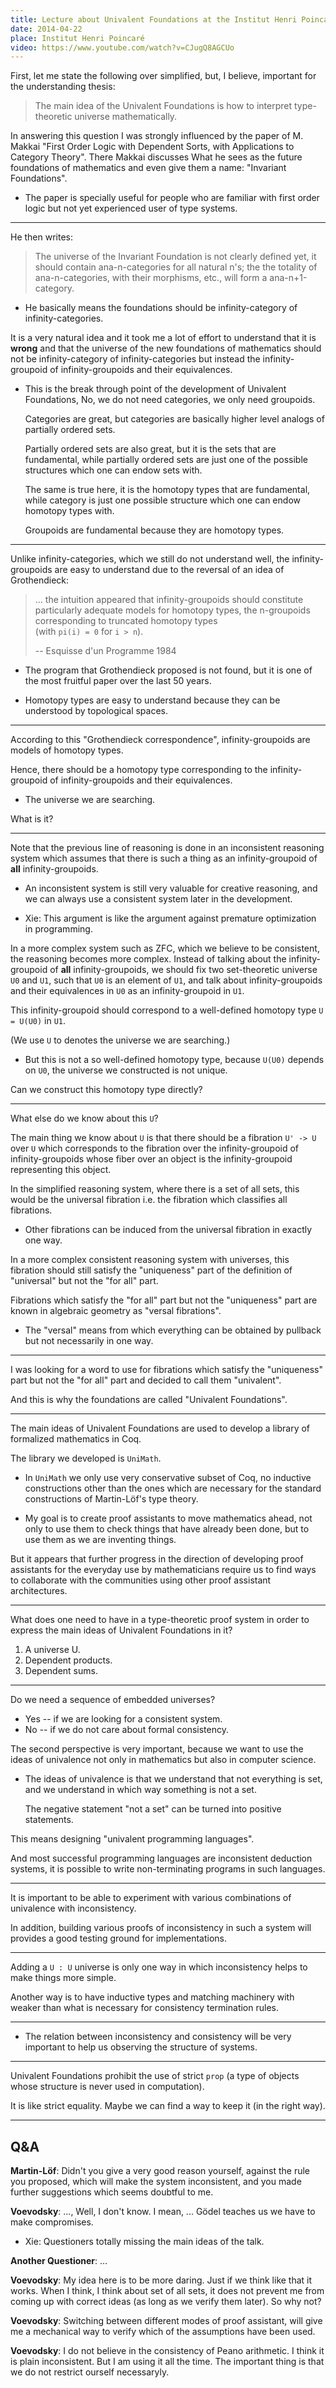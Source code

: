 ```yaml
---
title: Lecture about Univalent Foundations at the Institut Henri Poincaré
date: 2014-04-22
place: Institut Henri Poincaré
video: https://www.youtube.com/watch?v=CJugQ8AGCUo
---
```


First, let me state the following over simplified, but, I believe,
important for the understanding thesis:

> The main idea of the Univalent Foundations is how to
>   interpret type-theoretic universe mathematically.

In answering this question I was strongly influenced by the
paper of M. Makkai "First Order Logic with Dependent Sorts,
with Applications to Category Theory". There Makkai
discusses What he sees as the future foundations of mathematics
and even give them a name: "Invariant Foundations".

- The paper is specially useful for people
  who are familiar with first order logic
  but not yet experienced user of type systems.

------

He then writes:

> The universe of the Invariant Foundation is not clearly defined yet,
> it should contain ana-n-categories for all natural n's;
> the the totality of ana-n-categories, with their morphisms, etc.,
> will form a ana-n+1-category.

- He basically means the foundations should be infinity-category of infinity-categories.

It is a very natural idea and it took me a lot of effort to understand that
it is **wrong** and that the universe of the new foundations of mathematics
should not be infinity-category of infinity-categories
but instead the infinity-groupoid of infinity-groupoids and their equivalences.

- This is the break through point of the development of Univalent Foundations,
  No, we do not need categories, we only need groupoids.

  Categories are great, but categories are basically
  higher level analogs of partially ordered sets.

  Partially ordered sets are also great,
  but it is the sets that are fundamental,
  while partially ordered sets are just one of the possible structures
  which one can endow sets with.

  The same is true here,
  it is the homotopy types that are fundamental,
  while category is just one possible structure
  which one can endow homotopy types with.

  Groupoids are fundamental because they are homotopy types.

------

Unlike infinity-categories, which we still do not understand well,
the infinity-groupoids are easy to understand
due to the reversal of an idea of Grothendieck:

> ... the intuition appeared that infinity-groupoids should constitute
> particularly adequate models for homotopy types,
> the n-groupoids corresponding to truncated homotopy types\
> (with `pi(i) = 0` for `i > n`).
>
> -- Esquisse d'un Programme 1984

- The program that Grothendieck proposed is not found,
  but it is one of the most fruitful paper over the last 50 years.

- Homotopy types are easy to understand
  because they can be understood by topological spaces.

------

According to this "Grothendieck correspondence",
infinity-groupoids are models of homotopy types.

Hence, there should be a homotopy type corresponding to
the infinity-groupoid of infinity-groupoids and their equivalences.

- The universe we are searching.

What is it?

------

Note that the previous line of reasoning is done
in an inconsistent reasoning system which assumes that
there is such a thing as an infinity-groupoid of **all** infinity-groupoids.

- An inconsistent system is still very valuable for creative reasoning,
  and we can always use a consistent system later in the development.

- Xie: This argument is like the argument against premature optimization in programming.

In a more complex system such as ZFC, which we believe to be consistent,
the reasoning becomes more complex. Instead of talking about
the infinity-groupoid of **all** infinity-groupoids,
we should fix two set-theoretic universe `U0` and `U1`,
such that `U0` is an element of `U1`,
and talk about infinity-groupoids and their equivalences in `U0`
as an infinity-groupoid in `U1`.

This infinity-groupoid should correspond to
a well-defined homotopy type `U = U(U0)` in `U1`.

(We use `U` to denotes the universe we are searching.)

- But this is not a so well-defined homotopy type,
  because `U(U0)` depends on `U0`,
  the universe we constructed is not unique.

Can we construct this homotopy type directly?

------

What else do we know about this `U`?

The main thing we know about `U` is that
there should be a fibration `U' -> U` over `U`
which corresponds to the fibration over the infinity-groupoid of infinity-groupoids
whose fiber over an object is the infinity-groupoid representing this object.

In the simplified reasoning system, where there is a set of all sets,
this would be the universal fibration i.e. the fibration which classifies all fibrations.

- Other fibrations can be induced from the universal fibration in exactly one way.

In a more complex consistent reasoning system with universes,
this fibration should still satisfy
the "uniqueness" part of the definition of "universal"
but not the "for all" part.

Fibrations which satisfy the "for all" part but not the "uniqueness" part
are known in algebraic geometry as "versal fibrations".

- The "versal" means from which everything can be obtained by pullback but not necessarily in one way.

------

I was looking for a word to use for fibrations
which satisfy the "uniqueness" part but not the "for all" part
and decided to call them "univalent".

And this is why the foundations are called "Univalent Foundations".

------

The main ideas of Univalent Foundations
are used to develop a library of formalized mathematics in Coq.

The library we developed is `UniMath`.

- In `UniMath` we only use very conservative subset of Coq,
  no inductive constructions other than the ones
  which are necessary for the standard constructions of Martin-Löf's type theory.

- My goal is to create proof assistants to move mathematics ahead,
  not only to use them to check things that have already been done,
  but to use them as we are inventing things.

But it appears that further progress in the direction
of developing proof assistants for the everyday use by mathematicians
require us to find ways to collaborate with the communities
using other proof assistant architectures.

------

What does one need to have in a type-theoretic proof system
in order to express the main ideas of Univalent Foundations in it?

1. A universe U.
2. Dependent products.
3. Dependent sums.

------

Do we need a sequence of embedded universes?

- Yes -- if we are looking for a consistent system.
- No -- if we do not care about formal consistency.

The second perspective is very important,
because we want to use the ideas of univalence
not only in mathematics
but also in computer science.

- The ideas of univalence is that
  we understand that not everything is set,
  and we understand in which way something is not a set.

  The negative statement "not a set"
  can be turned into positive statements.

This means designing "univalent programming languages".

And most successful programming languages are inconsistent deduction systems,
it is possible to write non-terminating programs in such languages.

------

It is important to be able to experiment with various combinations of univalence with inconsistency.

In addition, building various proofs of inconsistency in such a system
will provides a good testing ground for implementations.

------

Adding a `U : U` universe is only one way in which
inconsistency helps to make things more simple.

Another way is to have inductive types and matching machinery
with weaker than what is necessary for consistency termination rules.

------

- The relation between inconsistency and consistency
  will be very important to help us observing the structure of systems.

------

Univalent Foundations prohibit the use of strict `prop`
(a type of objects whose structure is never used in computation).

It is like strict equality.
Maybe we can find a way to keep it (in the right way).

------

## Q&A

**Martin-Löf**: Didn't you give a very good reason yourself,
against the rule you proposed, which will make the system inconsistent,
and you made further suggestions which seems doubtful to me.

**Voevodsky**: ..., Well, I don't know. I mean, ...
Gödel teaches us we have to make compromises.

- Xie: Questioners totally missing the main ideas of the talk.

**Another Questioner**: ...

**Voevodsky**: My idea here is to be more daring.
Just if we think like that it works.
When I think, I think about set of all sets,
it does not prevent me from coming up with correct ideas (as long as we verify them later).
So why not?

**Voevodsky**: Switching between different modes of proof assistant,
will give me a mechanical way to verify which of the assumptions have been used.

**Voevodsky**: I do not believe in the consistency of Peano arithmetic.
I think it is plain inconsistent. But I am using it all the time.
The important thing is that we do not restrict ourself necessaryly.
